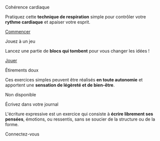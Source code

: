 <div class="tileset">
    <div class="tile" style="flex: 6;">
        <img src="{{ ASSET static/detente/coherence_cardiaque.webp }}" alt="" />
        <div>
            <p class="reference">Cohérence cardiaque</p>
            <p>Pratiquez cette <b>technique de respiration</b> simple pour contrôler votre <b>rythme cardiaque</b> et apaiser votre esprit.</p>
            <div class="actions">
                <a href="/coherence">Commencer</a>
            </div>
        </div>
    </div>
    <div class="tile" style="flex: 5;">
        <img src="{{ ASSET static/detente/jeu_staks.webp }}" alt="" />
        <div>
            <p class="reference">Jouez à un jeu</p>
            <p>Lancez une partie de <b>blocs qui tombent</b> pour vous changer les idées !</p>
            <div class="actions">
                <a href="/staks">Jouer</a>
            </div>
        </div>
    </div>
    <div class="tile" style="flex: 5;">
        <img src="{{ ASSET static/detente/etirements_doux.webp }}" alt="" />
        <div>
            <p class="reference">Étirements doux</p>
            <p>Ces exercices simples peuvent être réalisés <b>en toute autonomie</b> et apportent une <b>sensation de légèreté et de bien-être</b>.</p>
            <div class="actions">
                <a class="disabled">Non disponible</a>
            </div>
        </div>
    </div>
    <div class="tile" style="flex: 6;">
        <img src="{{ ASSET static/detente/ecriture_expressive.webp }}" alt="" />
        <div>
            <p class="reference">Écrivez dans votre journal</p>
            <p>L'écriture expressive est un exercice qui consiste à <b>écrire librement ses pensées</b>, émotions, ou ressentis, sans se soucier de la structure ou de la forme.</p>
            <div class="actions">
                <a class="disabled">Connectez-vous</a>
            </div>
        </div>
    </div>
</div>
